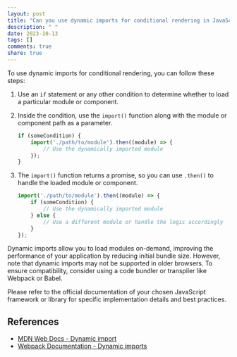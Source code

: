 ```yaml
---
layout: post
title: "Can you use dynamic imports for conditional rendering in JavaScript frameworks?"
description: " "
date: 2023-10-13
tags: []
comments: true
share: true
---
```


To use dynamic imports for conditional rendering, you can follow these steps:

1. Use an `if` statement or any other condition to determine whether to load a particular module or component.

2. Inside the condition, use the `import()` function along with the module or component path as a parameter.

   ```javascript
   if (someCondition) {
       import('./path/to/module').then((module) => {
           // Use the dynamically imported module
       });
   }
   ```

3. The `import()` function returns a promise, so you can use `.then()` to handle the loaded module or component.

   ```javascript
   import('./path/to/module').then((module) => {
       if (someCondition) {
           // Use the dynamically imported module
       } else {
           // Use a different module or handle the logic accordingly
       }
   });
   ```

Dynamic imports allow you to load modules on-demand, improving the performance of your application by reducing initial bundle size. However, note that dynamic imports may not be supported in older browsers. To ensure compatibility, consider using a code bundler or transpiler like Webpack or Babel.

Please refer to the official documentation of your chosen JavaScript framework or library for specific implementation details and best practices.

## References
- [MDN Web Docs - Dynamic import](https://developer.mozilla.org/en-US/docs/Web/JavaScript/Reference/Statements/import#Dynamic_Imports)
- [Webpack Documentation - Dynamic imports](https://webpack.js.org/guides/code-splitting/#dynamic-imports)